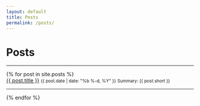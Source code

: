 ```yaml
---
layout: default
title: Posts
permalink: /posts/
---
```


<div class="home">

  <h1 class="page-heading">Posts</h1>
<hr>
    {% for post in site.posts %}
        <div class="post-title">
          <a class="post-link" href="{{ post.url | prepend: site.baseurl }}">{{ post.title }}</a>
        <small class="post-meta">{{ post.date | date: "%b %-d, %Y" }}</small>
        <small class="post-meta">Summary: {{ post.short }}</small>
	</div>
    
<hr>
    {% endfor %}
</div>
